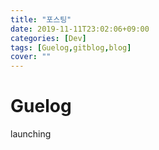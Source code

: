 ```yaml
---
title: "포스팅"
date: 2019-11-11T23:02:06+09:00
categories: [Dev]
tags: [Guelog,gitblog,blog]
cover: ""
---
```


# Guelog

launching